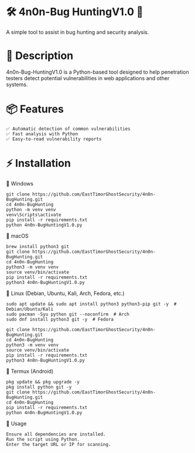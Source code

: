 # 🛠️ 4n0n-Bug HuntingV1.0  🚀

A simple tool to assist in bug hunting and security analysis.

# 📜 Description

4n0n-Bug-HuntingV1.0 is a Python-based tool designed to help penetration testers detect potential vulnerabilities in web applications and other systems.

# 📦 Features

    ✅ Automatic detection of common vulnerabilities
    ✅ Fast analysis with Python
    ✅ Easy-to-read vulnerability reports

# ⚡ Installation

🔹 Windows

    git clone https://github.com/EastTimorGhostSecurity/4n0n-BugHunting.git
    cd 4n0n-BugHunting
    python -m venv venv
    venv\Scripts\activate
    pip install -r requirements.txt
    python 4n0n-BugHuntingV1.0.py

🍏 macOS

    brew install python3 git
    git clone https://github.com/EastTimorGhostSecurity/4n0n-BugHunting.git
    cd 4n0n-BugHunting
    python3 -m venv venv
    source venv/bin/activate
    pip install -r requirements.txt
    python3 4n0n-BugHuntingV1.0.py

🐧 Linux (Debian, Ubuntu, Kali, Arch, Fedora, etc.)

    sudo apt update && sudo apt install python3 python3-pip git -y  # Debian/Ubuntu/Kali  
    sudo pacman -Syu python git --noconfirm  # Arch  
    sudo dnf install python3 git -y  # Fedora

    git clone https://github.com/EastTimorGhostSecurity/4n0n-BugHunting.git
    cd 4n0n-BugHunting
    python3 -m venv venv
    source venv/bin/activate
    pip install -r requirements.txt
    python3 4n0n-BugHuntingV1.0.py

📱 Termux (Android)

    pkg update && pkg upgrade -y
    pkg install python git -y
    git clone https://github.com/EastTimorGhostSecurity/4n0n-BugHunting.git
    cd 4n0n-BugHunting
    pip install -r requirements.txt
    python 4n0n-BugHuntingV1.0.py

🎯 Usage

    Ensure all dependencies are installed.
    Run the script using Python.
    Enter the target URL or IP for scanning.

